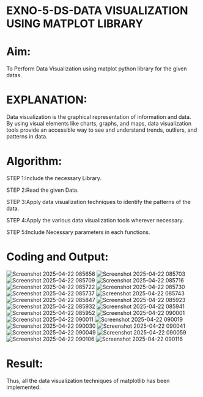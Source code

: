 # EXNO-5-DS-DATA VISUALIZATION USING MATPLOT LIBRARY

# Aim:
  To Perform Data Visualization using matplot python library for the given datas.

# EXPLANATION:
Data visualization is the graphical representation of information and data. By using visual elements like charts, graphs, and maps, data visualization tools provide an accessible way to see and understand trends, outliers, and patterns in data.

# Algorithm:
STEP 1:Include the necessary Library.

STEP 2:Read the given Data.

STEP 3:Apply data visualization techniques to identify the patterns of the data.

STEP 4:Apply the various data visualization tools wherever necessary.

STEP 5:Include Necessary parameters in each functions.

# Coding and Output:
![Screenshot 2025-04-22 085656](https://github.com/user-attachments/assets/4083b429-9625-4deb-a64f-0c40ff3de73f)
![Screenshot 2025-04-22 085703](https://github.com/user-attachments/assets/d65802c1-a948-46f2-a08d-d3362d41946a)
![Screenshot 2025-04-22 085709](https://github.com/user-attachments/assets/5d62aee2-da87-472f-88f5-21680d795b4c)
![Screenshot 2025-04-22 085716](https://github.com/user-attachments/assets/1675fb5c-2ed0-4721-8e7c-cc79e9309a0c)
![Screenshot 2025-04-22 085722](https://github.com/user-attachments/assets/f4c71d97-c344-4946-8e9c-7f28176faf1a)
![Screenshot 2025-04-22 085730](https://github.com/user-attachments/assets/2bbd25a3-beef-4862-9fa9-264fae356729)
![Screenshot 2025-04-22 085737](https://github.com/user-attachments/assets/32ebe85b-6ba7-4848-bf6a-98c5d975c661)
![Screenshot 2025-04-22 085743](https://github.com/user-attachments/assets/e83059dc-7e88-4d14-8af4-94776ffb9a33)
![Screenshot 2025-04-22 085847](https://github.com/user-attachments/assets/c29237df-1ea6-4f6a-a7fc-d97350232ca9)
![Screenshot 2025-04-22 085923](https://github.com/user-attachments/assets/8596be0a-e858-44bc-8b5d-0e34a2737737)
![Screenshot 2025-04-22 085932](https://github.com/user-attachments/assets/e86c92da-8b92-426a-94bf-aeb25651ac82)
![Screenshot 2025-04-22 085941](https://github.com/user-attachments/assets/7e82bff2-10e0-4ae9-b17e-a2bc5350a373)
![Screenshot 2025-04-22 085952](https://github.com/user-attachments/assets/2ad7d53c-148e-4fa8-b87b-ac9aecae48f4)
![Screenshot 2025-04-22 090001](https://github.com/user-attachments/assets/f643fb28-38f1-45a1-a2f9-81ab41b5fa48)
![Screenshot 2025-04-22 090011](https://github.com/user-attachments/assets/1292e98f-e9d6-4b74-803e-36ab38dad8f3)
![Screenshot 2025-04-22 090019](https://github.com/user-attachments/assets/758e1050-4392-4687-8be2-ca6ed7cf2617)
![Screenshot 2025-04-22 090030](https://github.com/user-attachments/assets/811af05b-e84e-4a33-ab3f-15e8d13f88ff)
![Screenshot 2025-04-22 090041](https://github.com/user-attachments/assets/f3e97321-b906-4387-b93d-728e9cdf485e)
![Screenshot 2025-04-22 090049](https://github.com/user-attachments/assets/2684a39b-4524-4ef6-a794-a5fd86faedb3)
![Screenshot 2025-04-22 090059](https://github.com/user-attachments/assets/dd046ba5-55eb-4477-9c2f-7811b3b0e058)
![Screenshot 2025-04-22 090106](https://github.com/user-attachments/assets/57223e20-7633-4e7e-9778-a9401ddfe200)
![Screenshot 2025-04-22 090116](https://github.com/user-attachments/assets/68708756-40e5-438d-9a0b-05d7c56cd2b1)
# Result:
Thus, all the data visualization techniques of matplotlib has been implemented.
